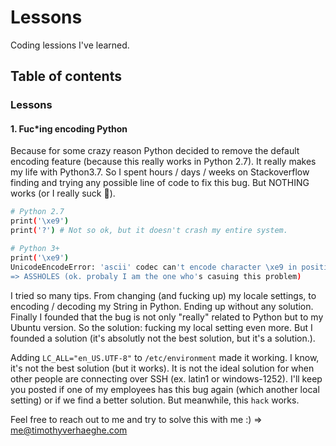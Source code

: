 # Lessons
Coding lessions I've learned.


## Table of contents

### Lessons
#### 1. Fuc*ing encoding Python
Because for some crazy reason Python decided to remove the default encoding feature (because this really works in Python 2.7). It really makes my life with Python3.7. So I spent hours / days / weeks on Stackoverflow finding and trying any possible line of code to fix this bug. But NOTHING works (or I really suck 🧐).

```bash
# Python 2.7
print('\xe9')
print('?') # Not so ok, but it doesn't crash my entire system.

# Python 3+
print('\xe9')
UnicodeEncodeError: 'ascii' codec can't encode character \xe9 in position 0: ordinal not in range(128)
=> ASSHOLES (ok. probaly I am the one who's casuing this problem)
```

I tried so many tips. From changing (and fucking up) my locale settings, to encoding / decoding my String in Python. Ending up without any solution. Finally I founded that the bug is not only "really" related to Python but to my Ubuntu version. So the solution: fucking my local setting even more. But I founded a solution (it's absolutly not the best solution, but it's a solution.).

Adding `LC_ALL="en_US.UTF-8"` to `/etc/environment` made it working. I know, it's not the best solution (but it works). It is not the ideal solution for when other people are connecting over SSH (ex. latin1 or windows-1252). I'll keep you posted if one of my employees has this bug again (which another local setting) or if we find a better solution. But meanwhile, this `hack` works.

Feel free to reach out to me and try to solve this with me :) => me@timothyverhaeghe.com
